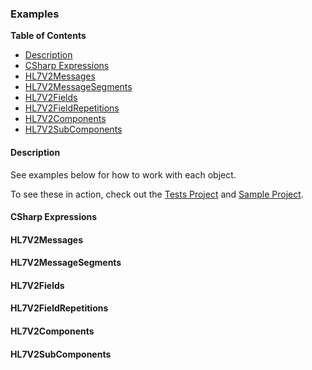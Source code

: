 ### Examples

**Table of Contents**
- [Description](#description)
- [CSharp Expressions](#csharp-expressions)
- [HL7V2Messages](#HL7V2Messages)
- [HL7V2MessageSegments](#HL7V2MessageSegments)
- [HL7V2Fields](#HL7V2Fields)
- [HL7V2FieldRepetitions](#HL7V2FieldRepetitions)
- [HL7V2Components](#HL7V2Components)
- [HL7V2SubComponents](#HL7V2SubComponents)

#### Description

See examples below for how to work with each object.

To see these in action, check out the [Tests Project](https://github.com/joemoceri/expression-evaluator-dotnet/tree/main/src/ExpressionEvaluatorForDotNet.Tests) and [Sample Project](https://github.com/joemoceri/expression-evaluator-dotnet/tree/main/src/ExpressionEvaluatorForDotNet.Sample).

#### CSharp Expressions

#### HL7V2Messages

#### HL7V2MessageSegments

#### HL7V2Fields

#### HL7V2FieldRepetitions

#### HL7V2Components

#### HL7V2SubComponents
